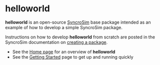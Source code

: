 # **helloworld**

**helloworld** is an open-source [SyncroSim](http://www.syncrosim.com) base package intended as an example of how to develop a simple SyncroSim package.

Instructions on how to develop **helloworld** from scratch are posted in the SyncroSim documentation on [creating a package](http://docs.syncrosim.com/how_to_guides/package_create_bundle.html).

* See the [Home page](https://apexrms.github.io/helloworld/) for an overview of **helloworld**
* See the [Getting Started](https://apexrms.github.io/helloworld/getting_started.html) page to get up and running quickly